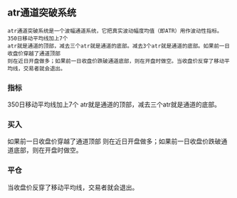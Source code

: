 

## atr通道突破系统

```
atr通道突破系统是一个波幅通道系统，它把真实波动幅度均值（即ATR）用作波动性指标。350日移动平均线加上7个
atr就是通道的顶部，减去三个atr就是通道的底部。减去3个atr就是通道的底部。如果前一日收盘价穿越了通道顶部
则在近日开盘做多；如果前一日收盘价跌破通道底部，则在开盘时做空。当收盘价反穿了移动平均线，交易者就会退出。 

```

### 指标

350日移动平均线加上7个
atr就是通道的顶部，减去三个atr就是通道的底部。


### 买入

如果前一日收盘价穿越了通道顶部
则在近日开盘做多；如果前一日收盘价跌破通道底部，则在开盘时做空。

### 平仓

当收盘价反穿了移动平均线，交易者就会退出。